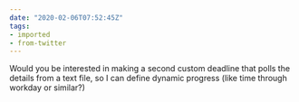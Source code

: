 ```yaml
---
date: "2020-02-06T07:52:45Z"
tags:
- imported
- from-twitter
---
```

Would you be interested in making a second custom deadline that polls the details from a text file, so I can define dynamic progress \(like time through workday or similar?\)
